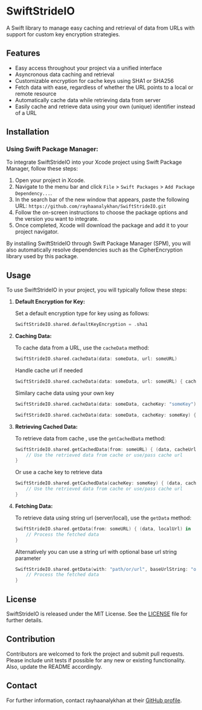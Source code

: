 # SwiftStrideIO

A Swift library to manage easy caching and retrieval of data from URLs with support for custom key encryption strategies.

## Features

- Easy access throughout your project via a unified interface
- Asyncronous data caching and retrieval
- Customizable encryption for cache keys using SHA1 or SHA256
- Fetch data with ease, regardless of whether the URL points to a local or remote resource
- Automatically cache data while retrieving data from server
- Easily cache and retrieve data using your own (unique) identifier instead of a URL

## Installation

### Using Swift Package Manager:

To integrate SwiftStrideIO into your Xcode project using Swift Package Manager, follow these steps:

1. Open your project in Xcode.
2. Navigate to the menu bar and click `File` > `Swift Packages` > `Add Package Dependency...`.
3. In the search bar of the new window that appears, paste the following URL: `https://github.com/rayhaanalykhan/SwiftStrideIO.git`
4. Follow the on-screen instructions to choose the package options and the version you want to integrate.
5. Once completed, Xcode will download the package and add it to your project navigator.

By installing SwiftStrideIO through Swift Package Manager (SPM), you will also automatically resolve dependencies such as the CipherEncryption library used by this package.

## Usage

To use SwiftStrideIO in your project, you will typically follow these steps:

1. **Default Encryption for Key:**

    Set a default encryption type for key using as follows:

    ```swift
    SwiftStrideIO.shared.defaultKeyEncryption = .sha1
    ```

2. **Caching Data:**

    To cache data from a URL, use the `cacheData` method:

    ```swift
    SwiftStrideIO.shared.cacheData(data: someData, url: someURL)
    ```
    Handle cache url if needed

    ```swift
    SwiftStrideIO.shared.cacheData(data: someData, url: someURL) { cacheUrl in }
    ```

    Similary cache data using your own key

    ```swift
    SwiftStrideIO.shared.cacheData(data: someData, cacheKey: "someKey")

    SwiftStrideIO.shared.cacheData(data: someData, cacheKey: someKey) { cacheUrl in }
    ```

3. **Retrieving Cached Data:**

    To retrieve data from cache , use the `getCachedData` method:

    ```swift
    SwiftStrideIO.shared.getCachedData(from: someURL) { (data, cacheUrl) in
        // Use the retrieved data from cache or use/pass cache url
    }
    ```
    Or use a cache key to retrieve data

    ```swift
    SwiftStrideIO.shared.getCachedData(cacheKey: someKey) { (data, cacheUrl) in
        // Use the retrieved data from cache or use/pass cache url
    }
    ```

4. **Fetching Data:**

    To retrieve data using string url (server/local), use the `getData` method:
   
    ```swift
    SwiftStrideIO.shared.getData(from: someURL) { (data, localUrl) in
        // Process the fetched data
    }
    ```
    Alternatively you can use a string url  with optional base url string parameter
    ```swift
    SwiftStrideIO.shared.getData(with: "path/or/url", baseUrlString: "optional/baseUrl") { (data, localUrl) in
        // Process the fetched data
    }
    ```


## License

SwiftStrideIO is released under the MIT License. See the [LICENSE](LICENSE) file for further details.

## Contribution

Contributors are welcomed to fork the project and submit pull requests. Please include unit tests if possible for any new or existing functionality. Also, update the README accordingly.

## Contact

For further information, contact rayhaanalykhan at their [GitHub profile](https://github.com/rayhaanalykhan).
